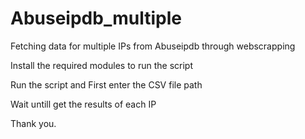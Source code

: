 # Abuseipdb_multiple
Fetching data for multiple IPs from Abuseipdb through webscrapping

Install the required modules to run the script

Run the script and First enter the CSV file path 

Wait untill get the results of each IP

Thank you.
